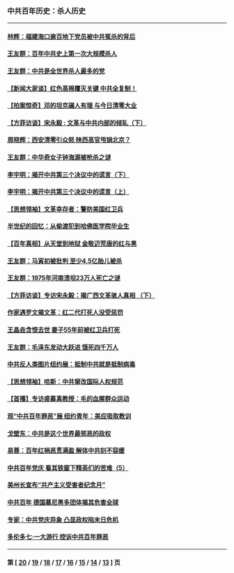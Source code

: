 ### 中共百年历史：杀人历史
---
#### [林辉：福建海口逾百地下党员被中共冤杀的背后](../../pages/nf1176106/n13878946.md?01300430) 
#### [王友群：百年中共史上第一次大规模杀人](../../pages/nf1176106/n13863785.md?01300430) 
#### [王友群：中共是全世界杀人最多的党](../../pages/nf1176106/n13860689.md?01300430) 
#### [【新闻大家谈】红色高棉覆灭关键 中共全复制！](../../pages/nf1176106/n13850222.md?01300430) 
#### [【拍案惊奇】邓的坦克碾人有理 与今日清零大业](../../pages/nf1176106/n13729574.md?01300430) 
#### [【方菲访谈】宋永毅 : 文革与中共内部的倾轧（下）](../../pages/nf1176106/n13486836.md?01300430) 
#### [周晓辉：西安清零引众怒 陕西高官甩锅北京？](../../pages/nf1176106/n13484627.md?01300430) 
#### [王友群：中华奇女子钟海源被枪杀之谜](../../pages/nf1176106/n13430555.md?01300430) 
#### [李宇明：揭开中共第三个决议中的谎言（下）](../../pages/nf1176106/n13389389.md?01300430) 
#### [李宇明：揭开中共第三个决议中的谎言（上）](../../pages/nf1176106/n13388697.md?01300430) 
#### [【思想领袖】文革幸存者：警防美国红卫兵](../../pages/nf1176106/n13339289.md?01300430) 
#### [半世纪的回忆：从偷渡犯到哈佛医学院毕业生](../../pages/nf1176106/n13345328.md?01300430) 
#### [【百年真相】从天堂到地狱 金敬迈荒唐的红与黑](../../pages/nf1176106/n13336995.md?01300430) 
#### [王友群：马寅初被批判 至少4.5亿胎儿被杀](../../pages/nf1176106/n13260313.md?01300430) 
#### [王友群：1975年河南溃坝23万人死亡之谜](../../pages/nf1176106/n13231576.md?01300430) 
#### [【方菲访谈】专访宋永毅：揭广西文革骇人真相 （下）](../../pages/nf1176106/n13209074.md?01300430) 
#### [作家遇罗文揭文革：红二代打死人没受惩罚](../../pages/nf1176106/n13205254.md?01300430) 
#### [王晶垚含恨去世 妻子55年前被红卫兵打死](../../pages/nf1176106/n13203590.md?01300430) 
#### [王友群：毛泽东发动大跃进 饿死四千万人](../../pages/nf1176106/n13177158.md?01300430) 
#### [中共反人类图片纽约展：抵制中共就是抵制病毒](../../pages/nf1176106/n13115371.md?01300430) 
#### [【思想领袖】哈斯：中共窜改国际人权规范](../../pages/nf1176106/n13053647.md?01300430) 
#### [【首播】专访盛慕真教授：毛的血腥群众运动](../../pages/nf1176106/n13091782.md?01300430) 
#### [观“中共百年罪恶”展 纽约青年：美应吸取教训](../../pages/nf1176106/n13085246.md?01300430) 
#### [戈壁东：中共是这个世界最邪恶的政权](../../pages/nf1176106/n13085641.md?01300430) 
#### [易蓉：百年红祸恶贯满盈 解体中共刻不容缓](../../pages/nf1176106/n13084455.md?01300430) 
#### [中共百年党庆 看其铁窗下精英们的苦难（5）](../../pages/nf1176106/n13076766.md?01300430) 
#### [美州长宣布“共产主义受害者纪念月”](../../pages/nf1176106/n13074024.md?01300430) 
#### [中共百年 德国慕尼黑多团体揭其危害全球](../../pages/nf1176106/n13068873.md?01300430) 
#### [专家：中共党庆异象 凸显政权陷末日危机](../../pages/nf1176106/n13067084.md?01300430) 
#### [多伦多七·一大游行 控诉中共百年罪恶](../../pages/nf1176106/n13062043.md?01300430) 

---
#### 第 [ [20](./20.md?01300430) / [19](./19.md?01300430) / [18](./18.md?01300430) / [17](./17.md?01300430) / [16](./16.md?01300430) / [15](./15.md?01300430) / [14](./14.md?01300430) / [13](./13.md?01300430) ] 页
